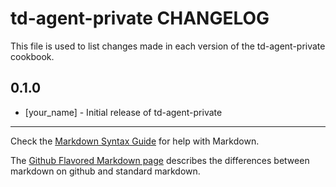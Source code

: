td-agent-private CHANGELOG
==========================

This file is used to list changes made in each version of the td-agent-private cookbook.

0.1.0
-----
- [your_name] - Initial release of td-agent-private

- - -
Check the [Markdown Syntax Guide](http://daringfireball.net/projects/markdown/syntax) for help with Markdown.

The [Github Flavored Markdown page](http://github.github.com/github-flavored-markdown/) describes the differences between markdown on github and standard markdown.
